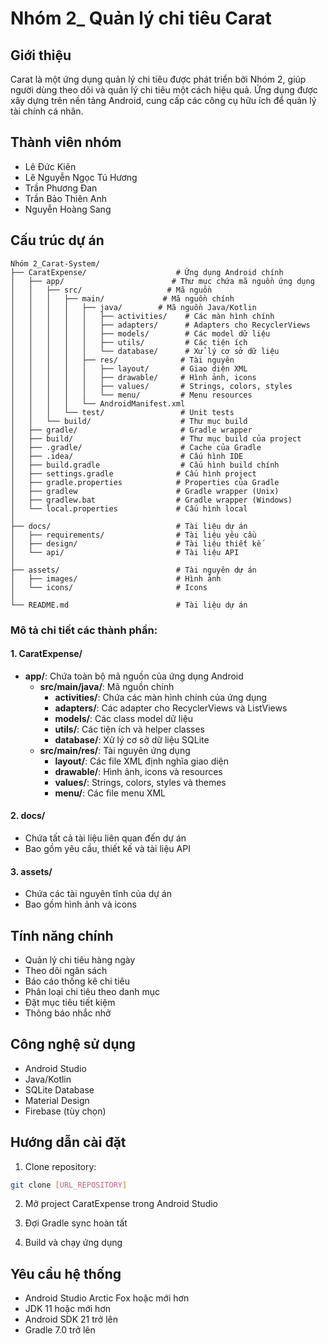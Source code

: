 # Nhóm 2_ Quản lý chi tiêu Carat

## Giới thiệu
Carat là một ứng dụng quản lý chi tiêu được phát triển bởi Nhóm 2, giúp người dùng theo dõi và quản lý chi tiêu một cách hiệu quả. Ứng dụng được xây dựng trên nền tảng Android, cung cấp các công cụ hữu ích để quản lý tài chính cá nhân.

## Thành viên nhóm
- Lê Đức Kiên
- Lê Nguyễn Ngọc Tú Hương
- Trần Phương Đan
- Trần Bảo Thiên Anh
- Nguyễn Hoàng Sang

## Cấu trúc dự án
```
Nhóm 2_Carat-System/
├── CaratExpense/                    # Ứng dụng Android chính
│   ├── app/                        # Thư mục chứa mã nguồn ứng dụng
│   │   ├── src/                   # Mã nguồn
│   │   │   ├── main/             # Mã nguồn chính
│   │   │   │   ├── java/        # Mã nguồn Java/Kotlin
│   │   │   │   │   ├── activities/    # Các màn hình chính
│   │   │   │   │   ├── adapters/      # Adapters cho RecyclerViews
│   │   │   │   │   ├── models/        # Các model dữ liệu
│   │   │   │   │   ├── utils/         # Các tiện ích
│   │   │   │   │   └── database/      # Xử lý cơ sở dữ liệu
│   │   │   │   ├── res/              # Tài nguyên
│   │   │   │   │   ├── layout/       # Giao diện XML
│   │   │   │   │   ├── drawable/     # Hình ảnh, icons
│   │   │   │   │   ├── values/       # Strings, colors, styles
│   │   │   │   │   └── menu/         # Menu resources
│   │   │   │   └── AndroidManifest.xml
│   │   │   └── test/                 # Unit tests
│   │   └── build/                    # Thư mục build
│   ├── gradle/                       # Gradle wrapper
│   ├── build/                        # Thư mục build của project
│   ├── .gradle/                      # Cache của Gradle
│   ├── .idea/                        # Cấu hình IDE
│   ├── build.gradle                  # Cấu hình build chính
│   ├── settings.gradle              # Cấu hình project
│   ├── gradle.properties            # Properties của Gradle
│   ├── gradlew                      # Gradle wrapper (Unix)
│   ├── gradlew.bat                  # Gradle wrapper (Windows)
│   └── local.properties             # Cấu hình local
│
├── docs/                            # Tài liệu dự án
│   ├── requirements/                # Tài liệu yêu cầu
│   ├── design/                      # Tài liệu thiết kế
│   └── api/                         # Tài liệu API
│
├── assets/                          # Tài nguyên dự án
│   ├── images/                      # Hình ảnh
│   └── icons/                       # Icons
│
└── README.md                        # Tài liệu dự án
```

### Mô tả chi tiết các thành phần:

#### 1. CaratExpense/
- **app/**: Chứa toàn bộ mã nguồn của ứng dụng Android
  - **src/main/java/**: Mã nguồn chính
    - **activities/**: Chứa các màn hình chính của ứng dụng
    - **adapters/**: Các adapter cho RecyclerViews và ListViews
    - **models/**: Các class model dữ liệu
    - **utils/**: Các tiện ích và helper classes
    - **database/**: Xử lý cơ sở dữ liệu SQLite
  - **src/main/res/**: Tài nguyên ứng dụng
    - **layout/**: Các file XML định nghĩa giao diện
    - **drawable/**: Hình ảnh, icons và resources
    - **values/**: Strings, colors, styles và themes
    - **menu/**: Các file menu XML

#### 2. docs/
- Chứa tất cả tài liệu liên quan đến dự án
- Bao gồm yêu cầu, thiết kế và tài liệu API

#### 3. assets/
- Chứa các tài nguyên tĩnh của dự án
- Bao gồm hình ảnh và icons

## Tính năng chính
- Quản lý chi tiêu hàng ngày
- Theo dõi ngân sách
- Báo cáo thống kê chi tiêu
- Phân loại chi tiêu theo danh mục
- Đặt mục tiêu tiết kiệm
- Thông báo nhắc nhở

## Công nghệ sử dụng
- Android Studio
- Java/Kotlin
- SQLite Database
- Material Design
- Firebase (tùy chọn)

## Hướng dẫn cài đặt
1. Clone repository:
```bash
git clone [URL_REPOSITORY]
```

2. Mở project CaratExpense trong Android Studio

3. Đợi Gradle sync hoàn tất

4. Build và chạy ứng dụng

## Yêu cầu hệ thống
- Android Studio Arctic Fox hoặc mới hơn
- JDK 11 hoặc mới hơn
- Android SDK 21 trở lên
- Gradle 7.0 trở lên

